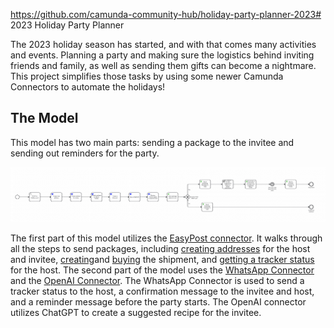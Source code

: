 https://github.com/camunda-community-hub/holiday-party-planner-2023# 2023 Holiday Party Planner

The 2023 holiday season has started, and with that comes many activities and events. Planning a party and making sure the logistics behind inviting friends and family, as well as sending them gifts can become a nightmare. This project simplifies those tasks by using some newer Camunda Connectors to automate the holidays!

## The Model
This model has two main parts: sending a package to the invitee and sending out reminders for the party.

![Holiday Party Planner Model](party-planner-model.png)

The first part of this model utilizes the [EasyPost connector](https://docs.camunda.io/docs/components/connectors/out-of-the-box-connectors/easy-post/). It walks through all the steps to send packages, including [creating addresses](https://docs.camunda.io/docs/components/connectors/out-of-the-box-connectors/easy-post/#create-address) for the host and invitee, [creating](https://docs.camunda.io/docs/components/connectors/out-of-the-box-connectors/easy-post/#create-a-shipment)and [buying](https://docs.camunda.io/docs/components/connectors/out-of-the-box-connectors/easy-post/#buy-a-shipment) the shipment, and [getting a tracker status](https://docs.camunda.io/docs/components/connectors/out-of-the-box-connectors/easy-post/#retrieve-a-tracker-by-id) for the host. The second part of the model uses the [WhatsApp Connector](https://docs.camunda.io/docs/components/connectors/out-of-the-box-connectors/whatsapp/) and the [OpenAI Connector](https://docs.camunda.io/docs/components/connectors/out-of-the-box-connectors/openai/). The WhatsApp Connector is used to send a tracker status to the host, a confirmation message to the invitee and host, and a reminder message before the party starts. The OpenAI connector utilizes ChatGPT to create a suggested recipe for the invitee. 

